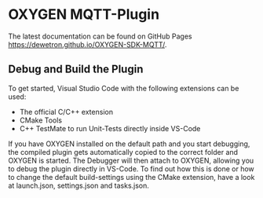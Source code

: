 # OXYGEN MQTT-Plugin

The latest documentation can be found on GitHub Pages https://dewetron.github.io/OXYGEN-SDK-MQTT/.

## Debug and Build the Plugin

To get started, Visual Studio Code with the following extensions can be used:

- The official C/C++ extension
- CMake Tools
- C++ TestMate to run Unit-Tests directly inside VS-Code

If you have OXYGEN installed on the default path and you start debugging, the compiled plugin gets automatically copied to the correct folder and OXYGEN is started. The Debugger will then attach to OXYGEN, allowing you to debug the plugin directly in VS-Code. To find out how this is done or how to change the default build-settings using the CMake extension, have a look at launch.json, settings.json and tasks.json.
